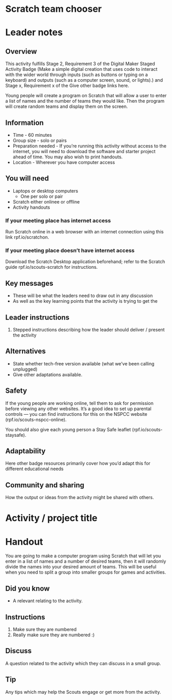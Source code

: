 # Scratch team chooser

# Leader notes

## Overview

This activity fulfills Stage 2, Requirement 3 of the Digital Maker Staged Activity Badge (Make a simple digital creation that uses code to interact with the wider world through inputs (such as buttons or typing on a keyboard) and outputs (such as a computer screen, sound, or lights).) and Stage x, Requirement x of the Give other badge links here. 

Young people will create a program on Scratch that will allow a user to enter a list of names and the number of teams they would like. Then the program will create random teams and display them on the screen.

## Information 

+ Time - 60 minutes 
+ Group size -  solo or pairs
+ Preparation needed - If you’re running this activity without access to the internet, you will need to download the software and starter project ahead of time. You may also wish to print handouts.
+ Location - Wherever you have computer access

## You will need

+ Laptops or desktop computers
  + One per solo or pair
+ Scratch either onlinee or offline
+ Activity handouts

### If your meeting place has internet access

Run Scratch online in a web browser with an internet connection using this link rpf.io/scratchon.

### If your meeting place doesn’t have internet access

Download the Scratch Desktop application beforehand; refer to the Scratch guide rpf.io/scouts-scratch for instructions. 

## Key messages

+ These will be what the leaders need to draw out in any discussion
+ As well as the key learning points that the activity is trying to get the 

## Leader instructions
1. Stepped instructions describing how the leader should deliver / present the activity

## Alternatives

+ State whether tech-free version available (what we’ve been calling unplugged)
+ Give other adaptations available.

## Safety

If the young people are working online, tell them to ask for permission before viewing any other websites. It’s a good idea to set up parental controls — you can find instructions for this on the NSPCC website (rpf.io/scouts-nspcc-online).

You should also give each young person a Stay Safe leaflet (rpf.io/scouts-staysafe).

## Adaptability

Here other badge resources primarily cover how you’d adapt this for different educational needs

## Community and sharing

How the output or ideas from the activity might be shared with others. 

# Activity / project title

# Handout

You are going to make a computer program using Scratch that will let you enter in a list of names and a number of desired teams, then it will randomly divide the names into your desired amount of teams. This will be useful when you need to split a group into smaller groups for games and activities.

## Did you know

+ A relevant relating to the activity.

## Instructions

1. Make sure they are numbered
2. Really make sure they are numbered :)

## Discuss

A question related to the activity which they can discuss in a small group.

## Tip

Any tips which may help the Scouts engage or get more from the activity.
